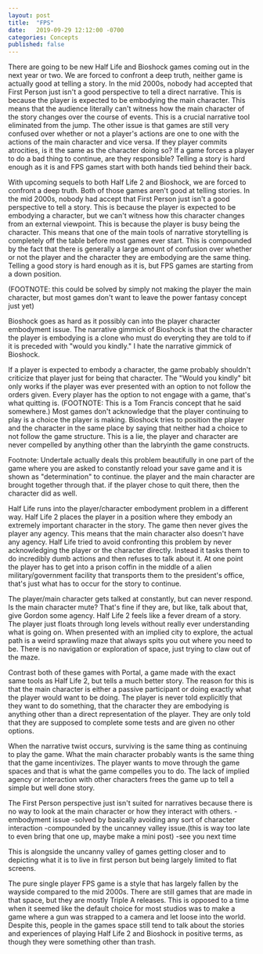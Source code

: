 ```yaml
---
layout: post
title:  "FPS"
date:   2019-09-29 12:12:00 -0700
categories: Concepts
published: false
---
```


There are going to be new Half Life and Bioshock games coming out in the next year or two. We are forced to confront a deep truth, neither game is actually good at telling a story. In the mid 2000s, nobody had accepted that First Person just isn't a good perspective to tell a direct narrative. This is because the player is expected to be embodying the main character. This means that the audience literally can't witness how the main character of the story changes over the course of events. This is a crucial narrative tool eliminated from the jump. The other issue is that games are still very confused over whether or not a player's actions are one to one with the actions of the main character and vice versa. If they player commits atrocities, is it the same as the character doing so? If a game forces a player to do a bad thing to continue, are they responsible? Telling a story is hard enough as it is and FPS games start with both hands tied behind their back. 

With upcoming sequels to both Half Life 2 and Bioshock, we are forced to confront a deep truth. Both of those games aren't good at telling stories. In the mid 2000s, nobody had accept that First Person just isn't a good perspective to tell a story. This is because the player is expected to be embodying a character, but we can't witness how this character changes from an external viewpoint. This is because the player is busy being the character. This means that one of the main tools of narrative storytelling is completely off the table before most games ever start. This is compounded by the fact that there is generally a large amount of confusion over whether or not the player and the character they are embodying are the same thing. Telling a good story is hard enough as it is, but FPS games are starting from a down position.


(FOOTNOTE: this could be solved by simply not making the player the main character, but most games don't want to leave the power fantasy concept just yet)


Bioshock goes as hard as it possibly can into the player character embodyment issue. The narrative gimmick of Bioshock is that the character the player is embodying is a clone who must do everyting they are told to if it is preceded with "would you kindly." I hate the narrative gimmick of Bioshock.

If a player is expected to embody a character, the game probably shouldn't criticize that player just for being that character. The "Would you kindly" bit only works if the player was ever presented with an option to not follow the orders given. Every player has the option to not engage with a game, that's what quitting is.
(FOOTNOTE: This is a Tom Francis concept that he said somewhere.) 
Most games don't acknowledge that the player continuing to play is a choice the player is making. Bioshock tries to position the player and the character in the same place by saying that neither had a choice to not follow the game structure. This is a lie, the player and character are never compelled by anything other than the labryinth the game constructs.

Footnote: Undertale actually deals this problem beautifully in one part of the game where you are asked to constantly reload your save game and it is shown as "determination" to continue. the player and the main character are brought together through that. if the player chose to quit there, then the character did as well.


Half Life runs into the player/character embodyment problem in a different way. Half Life 2 places the player in a position where they embody an extremely important character in the story. The game then never gives the player any agency. This means that the main character also doesn't have any agency. Half Life tried to avoid confronting this problem by never acknowledging the player or the character directly. Instead it tasks them to do incredibly dumb actions and then refuses to talk about it. At one point the player has to get into a prison coffin in the middle of a alien military/government facility that transports them to the president's office, that's just what has to occur for the story to continue.

The player/main character gets talked at constantly, but can never respond. Is the main character mute? That's fine if they are, but like, talk about that, give Gordon some agency. Half Life 2 feels like a fever dream of a story. The player just floats through long levels without really ever understanding what is going on. When presented with an implied city to explore, the actual path is a weird sprawling maze that always spits you out where you need to be. There is no navigation or exploration of space, just trying to claw out of the maze.

Contrast both of these games with Portal, a game made with the exact same tools as Half Life 2, but tells a much better story. The reason for this is that the main character is either a passive participant or doing exactly what the player would want to be doing. The player is never told explicitly that they want to do something, that the character they are embodying is anything other than a direct representation of the player. They are only told that they are supposed to complete some tests and are given no other options.

When the narrative twist occurs, surviving is the same thing as continuing to play the game. What the main character probably wants is the same thing that the game incentivizes. The player wants to move through the game spaces and that is what the game compelles you to do. The lack of implied agency or interaction with other characters frees the game up to tell a simple but well done story.



The First Person perspective just isn't suited for narratives because there is no way to look at the main character or how they interact with others. 
-embodyment issue
-solved by basically avoiding any sort of character interaction
-compounded by the uncanney valley issue.(this is way too late to even bring that one up, maybe make a mini post)
-see you next time



  This is alongside the uncanny valley of games getting closer and to depicting what it is to live in first person but being largely limited to flat screens.






The pure single player FPS game is a style that has largely fallen by the wayside compared to the mid 2000s. There are still games that are made in that space, but they are mostly Triple A releases. This is opposed to a time when it seemed like the default choice for most studios was to make a game where a gun was strapped to a camera and let loose into the world. Despite this, people in the games space still tend to talk about the stories and experiences of playing Half Life 2 and Bioshock in positive terms, as though they were something other than trash.

[twitter]: https://wwww.twitter.com/jxvd
